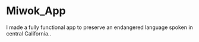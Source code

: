# Miwok_App
I made a fully functional app to preserve an endangered language spoken in central California..
